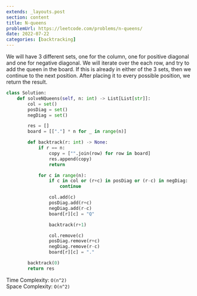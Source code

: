 ```yaml
---
extends: _layouts.post
section: content
title: N-queens
problemUrl: https://leetcode.com/problems/n-queens/
date: 2022-07-22
categories: [backtracking]
---
```


We will have 3 different sets, one for the column, one for positive diagonal and one for negative diagonal. We will iterate over the each row, and try to add the queen in the board. If this is already in either of the 3 sets, then we continue to the next position. After placing it to every possible position, we return the result.

```python
class Solution:
    def solveNQueens(self, n: int) -> List[List[str]]:
        col = set()
        posDiag = set()
        negDiag = set()

        res = []
        board = [["."] * n for _ in range(n)]

        def backtrack(r: int) -> None:
            if r == n:
                copy = ["".join(row) for row in board]
                res.append(copy)
                return

            for c in range(n):
                if c in col or (r+c) in posDiag or (r-c) in negDiag:
                    continue

                col.add(c)
                posDiag.add(r+c)
                negDiag.add(r-c)
                board[r][c] = "Q"

                backtrack(r+1)

                col.remove(c)
                posDiag.remove(r+c)
                negDiag.remove(r-c)
                board[r][c] = "."

        backtrack(0)
        return res
```

Time Complexity: `O(n^2)` <br/>
Space Complexity: `O(n^2)`